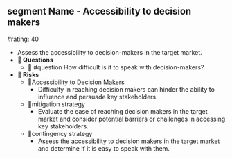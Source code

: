 ## segment Name - Accessibility to decision makers
#rating: 40
- Assess the accessibility to decision-makers in the target market.
- **💭 Questions**
  - 💭 #question How difficult is it to speak with decision-makers?
- **🚨 Risks**
  - 🚨Accessibility to Decision Makers
    - Difficulty in reaching decision makers can hinder the ability to influence and persuade key stakeholders.
  - 🚨mitigation strategy
    - Evaluate the ease of reaching decision makers in the target market and consider potential barriers or challenges in accessing key stakeholders.
  - 🚨contingency strategy
    - Assess the accessibility to decision makers in the target market and determine if it is easy to speak with them.


